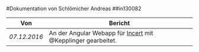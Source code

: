 #Dokumentation von Schlömicher Andreas
##in130082

| Von |Bericht|
|---|---|
|*07.12.2016*|An der Angular Webapp für [Incert](http://www.incert.at) mit @Kepplinger gearbeitet.|
